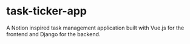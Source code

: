 # task-ticker-app
A Notion inspired task management application built with Vue.js for the frontend and Django for the backend. 
